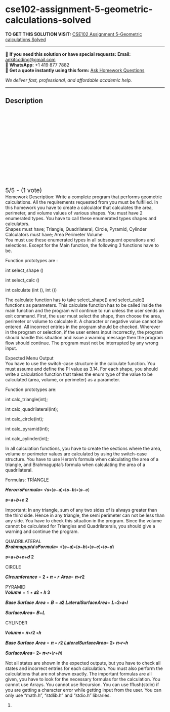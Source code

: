 # cse102-assignment-5-geometric-calculations-solved
**TO GET THIS SOLUTION VISIT:** [CSE102 Assignment 5-Geometric calculations Solved](https://www.ankitcodinghub.com/product/cse102-assignment-5-solved/)


---

📩 **If you need this solution or have special requests:** **Email:** ankitcoding@gmail.com  
📱 **WhatsApp:** +1 419 877 7882  
📄 **Get a quote instantly using this form:** [Ask Homework Questions](https://www.ankitcodinghub.com/services/ask-homework-questions/)

*We deliver fast, professional, and affordable academic help.*

---

<h2>Description</h2>



<div class="kk-star-ratings kksr-auto kksr-align-center kksr-valign-top" data-payload="{&quot;align&quot;:&quot;center&quot;,&quot;id&quot;:&quot;101986&quot;,&quot;slug&quot;:&quot;default&quot;,&quot;valign&quot;:&quot;top&quot;,&quot;ignore&quot;:&quot;&quot;,&quot;reference&quot;:&quot;auto&quot;,&quot;class&quot;:&quot;&quot;,&quot;count&quot;:&quot;1&quot;,&quot;legendonly&quot;:&quot;&quot;,&quot;readonly&quot;:&quot;&quot;,&quot;score&quot;:&quot;5&quot;,&quot;starsonly&quot;:&quot;&quot;,&quot;best&quot;:&quot;5&quot;,&quot;gap&quot;:&quot;4&quot;,&quot;greet&quot;:&quot;Rate this product&quot;,&quot;legend&quot;:&quot;5\/5 - (1 vote)&quot;,&quot;size&quot;:&quot;24&quot;,&quot;title&quot;:&quot;CSE102 Assignment 5-Geometric calculations Solved&quot;,&quot;width&quot;:&quot;138&quot;,&quot;_legend&quot;:&quot;{score}\/{best} - ({count} {votes})&quot;,&quot;font_factor&quot;:&quot;1.25&quot;}">

<div class="kksr-stars">

<div class="kksr-stars-inactive">
            <div class="kksr-star" data-star="1" style="padding-right: 4px">


<div class="kksr-icon" style="width: 24px; height: 24px;"></div>
        </div>
            <div class="kksr-star" data-star="2" style="padding-right: 4px">


<div class="kksr-icon" style="width: 24px; height: 24px;"></div>
        </div>
            <div class="kksr-star" data-star="3" style="padding-right: 4px">


<div class="kksr-icon" style="width: 24px; height: 24px;"></div>
        </div>
            <div class="kksr-star" data-star="4" style="padding-right: 4px">


<div class="kksr-icon" style="width: 24px; height: 24px;"></div>
        </div>
            <div class="kksr-star" data-star="5" style="padding-right: 4px">


<div class="kksr-icon" style="width: 24px; height: 24px;"></div>
        </div>
    </div>

<div class="kksr-stars-active" style="width: 138px;">
            <div class="kksr-star" style="padding-right: 4px">


<div class="kksr-icon" style="width: 24px; height: 24px;"></div>
        </div>
            <div class="kksr-star" style="padding-right: 4px">


<div class="kksr-icon" style="width: 24px; height: 24px;"></div>
        </div>
            <div class="kksr-star" style="padding-right: 4px">


<div class="kksr-icon" style="width: 24px; height: 24px;"></div>
        </div>
            <div class="kksr-star" style="padding-right: 4px">


<div class="kksr-icon" style="width: 24px; height: 24px;"></div>
        </div>
            <div class="kksr-star" style="padding-right: 4px">


<div class="kksr-icon" style="width: 24px; height: 24px;"></div>
        </div>
    </div>
</div>


<div class="kksr-legend" style="font-size: 19.2px;">
            5/5 - (1 vote)    </div>
    </div>
<div class="page" title="Page 1">
<div class="layoutArea">
<div class="column">
Homework Description: Write a complete program that performs geometric calculations. All the requirements requested from you must be fulfilled. In this homework you have to create a calculator that calculates the area, perimeter, and volume values of various shapes. You must have 2 enumerated types. You have to call these enumerated types shapes and calculators.

</div>
</div>
<div class="layoutArea">
<div class="column">
Shapes must have; Triangle, Quadrilateral, Circle, Pyramid, Cylinder

</div>
<div class="column">
Calculators must have; Area Perimeter Volume

</div>
</div>
<div class="layoutArea">
<div class="column">
You must use these enumerated types in all subsequent operations and selections. Except for the Main function, the following 3 functions have to be.

Function prototypes are :

int select_shape ()

int select_calc ()

int calculate (int (), int ())

The calculate function has to take select_shape() and select_calc() functions as parameters. This calculate function has to be called inside the main function and the program will continue to run unless the user sends an exit command. First, the user must select the shape, then choose the area, perimeter or volume to calculate it. A character or negative value cannot be entered. All incorrect entries in the program should be checked. Wherever in the program or selection, if the user enters input incorrectly, the program should handle this situation and issue a warning message then the program flow should continue. The program must not be interrupted by any wrong input.

</div>
</div>
</div>
<div class="page" title="Page 2">
<div class="layoutArea">
<div class="column">
Expected Menu Output

</div>
</div>
<div class="layoutArea">
<div class="column">
You have to use the switch-case structure in the calculate function. You must assume and define the PI value as 3.14. For each shape, you should write a calculation function that takes the enum type of the value to be calculated (area, volume, or perimeter) as a parameter.

Function prototypes are:

int calc_triangle(int);

int calc_quadrilateral(int);

int calc_circle(int);

int calc_pyramid(int);

int calc_cylinder(int);

In all calculation functions, you have to create the sections where the area, volume or perimeter values are calculated by using the switch-case structure. You have to use Heron’s formula when calculating the area of a triangle, and Brahmagupta’s formula when calculating the area of a quadrilateral.

Formulas: TRİANGLE

𝑯𝒆𝒓𝒐𝒏′𝒔𝑭𝒐𝒓𝒎𝒖𝒍𝒂= √𝒔∗(𝒔−𝒂)∗(𝒔−𝒃)∗(𝒔−𝒄)

𝒔=𝒂+𝒃+𝒄 𝟐

Important: In any triangle, sum of any two sides of is always greater than the third side. Hence in any triangle, the semi perimeter can not be less than any side. You have to check this situation in the program. Since the volume cannot be calculated for Triangles and Quadrilaterals, you should give a warning and continue the program.

</div>
</div>
</div>
<div class="page" title="Page 3"></div>
<div class="page" title="Page 4">
<div class="layoutArea">
<div class="column">
QUADRILATERAL

</div>
</div>
<div class="layoutArea">
<div class="column">
𝑩𝒓𝒂𝒉𝒎𝒂𝒈𝒖𝒑𝒕𝒂′𝒔𝑭𝒐𝒓𝒎𝒖𝒍𝒂= √(𝒔−𝒂)∗(𝒔−𝒃)∗(𝒔−𝒄)∗(𝒔−𝒅)

𝒔=𝒂+𝒃+𝒄+𝒅 𝟐

</div>
</div>
<div class="layoutArea">
<div class="column">
CIRCLE

𝑪𝒊𝒓𝒄𝒖𝒎𝒇𝒆𝒓𝒆𝒏𝒄𝒆 = 𝟐 ∗ 𝝅 ∗ 𝒓 𝑨𝒓𝒆𝒂= 𝝅∗𝒓𝟐

</div>
</div>
</div>
<div class="page" title="Page 5">
<div class="layoutArea">
<div class="column">
PYRAMID

</div>
</div>
<div class="layoutArea">
<div class="column">
𝑽𝒐𝒍𝒖𝒎𝒆 = 𝟏 ∗ 𝒂𝟐 ∗ 𝒉 𝟑

𝑩𝒂𝒔𝒆 𝑺𝒖𝒓𝒇𝒂𝒄𝒆 𝑨𝒓𝒆𝒂 = 𝑩 = 𝒂𝟐 𝑳𝒂𝒕𝒆𝒓𝒂𝒍𝑺𝒖𝒓𝒇𝒂𝒄𝒆𝑨𝒓𝒆𝒂= 𝑳=𝟐∗𝒂∗𝒍

𝑺𝒖𝒓𝒇𝒂𝒄𝒆𝑨𝒓𝒆𝒂= 𝑩+𝑳

</div>
</div>
<div class="layoutArea">
<div class="column">
CYLINDER

𝑽𝒐𝒍𝒖𝒎𝒆= 𝝅∗𝒓𝟐 ∗𝒉

𝑩𝒂𝒔𝒆 𝑺𝒖𝒓𝒇𝒂𝒄𝒆 𝑨𝒓𝒆𝒂 = 𝝅 ∗ 𝒓𝟐 𝑳𝒂𝒕𝒆𝒓𝒂𝒍𝑺𝒖𝒓𝒇𝒂𝒄𝒆𝑨𝒓𝒆𝒂= 𝟐∗ 𝝅∗𝒓∗𝒉

𝑺𝒖𝒓𝒇𝒂𝒄𝒆𝑨𝒓𝒆𝒂= 𝟐∗ 𝝅∗𝒓∗(𝒓+𝒉)

</div>
</div>
</div>
<div class="page" title="Page 6">
<div class="layoutArea">
<div class="column">
Not all states are shown in the expected outputs, but you have to check all states and incorrect entries for each calculation. You must also perform the calculations that are not shown exactly. The important formulas are all given, you have to look for the necessary formulas for the calculation. You cannot use Arrays. You cannot use Recursion. You can use fflush(stdin) if you are getting a character error while getting input from the user. You can only use “math.h”, “stdlib.h” and “stdio.h” libraries.

<ol>
<li></li>
</ol>
</div>
</div>
</div>
